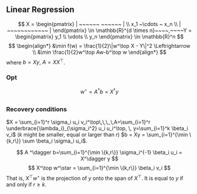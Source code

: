 ## Linear Regression

$$
X = \begin{pmatrix} | ~~~~~~ ~~~~~~ | \\ x_1 ~\cdots ~ x_n \\ | ~~~~~~~~~~~~ | \end{pmatrix} \in \mathbb{R}^{d \times n}~~~~,~~~~Y = \begin{pmatrix} y_1 \\ \vdots \\ y_n \end{pmatrix} \in \mathbb{R}^n
$$
$$
\begin{align*}
&\min f(w) = \frac{1}{2}\|w^\top X - Y\|^2 \Leftrightarrow \\
&\min \frac{1}{2}w^\top Aw-b^\top w
\end{align*}
$$
where $b = Xy,~A=XX^\top$.

### Opt
$$
w^\star = A^{\dagger} b = X^\dagger y
$$

## 

### Recovery conditions
$X = \sum_{i=1}^r \sigma_i u_i v_i^\top\,\,\,,\,A=\sum_{i=1}^r \underbrace{\lambda_i}_{\sigma_i^2} u_i u_i^\top, \, y=\sum_{i=1}^k \beta_i v_i$     ($k$ might be smaller, equal or larger than $r$)
$b = Xy = \sum_{i=1}^{\min \{k,r\}} \sum \beta_i \sigma_i u_i$.

$$
A ^\dagger b=\sum_{i=1}^{\min \{k,r\}} \sigma_i^{-1} \beta_i u_i = X^\dagger y
$$
$$
X^\top w^\star = \sum_{i=1}^{\min \{k,r\}} \beta_i v_i 
$$
That is, $X^\top w^\star$ is the projection of $y$ onto the span of $X^\top$. It is equal to $y$ if and only if $r \ge k$.